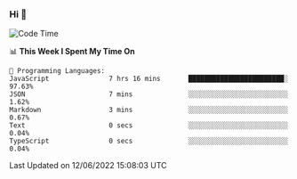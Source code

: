### Hi 👋

<!--START_SECTION:waka-->
![Code Time](http://img.shields.io/badge/Code%20Time-135%20hrs%2028%20mins-blue)

📊 **This Week I Spent My Time On** 

```text
💬 Programming Languages: 
JavaScript               7 hrs 16 mins       ████████████████████████░   97.63% 
JSON                     7 mins              ░░░░░░░░░░░░░░░░░░░░░░░░░   1.62% 
Markdown                 3 mins              ░░░░░░░░░░░░░░░░░░░░░░░░░   0.67% 
Text                     0 secs              ░░░░░░░░░░░░░░░░░░░░░░░░░   0.04% 
TypeScript               0 secs              ░░░░░░░░░░░░░░░░░░░░░░░░░   0.04%

```


 Last Updated on 12/06/2022 15:08:03 UTC
<!--END_SECTION:waka-->

